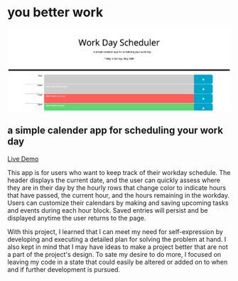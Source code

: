 # you better work

![Work Day Scheduler](assets/images/screen-shot.png)

## a simple calender app for scheduling your work day

[Live Demo](https://sissyhanks.github.io/you-better-work/)

This app is for users who want to keep track of their workday schedule. The header displays the current date, and the user can quickly assess where they are in their day by the hourly rows that change color to indicate hours that have passed, the current hour, and the hours remaining in the workday. Users can customize their calendars by making and saving upcoming tasks and events during each hour block. Saved entries will persist and be displayed anytime the user returns to the page.

With this project, I learned that I can meet my need for self-expression by developing and executing a detailed plan for solving the problem at hand. I also kept in mind that I may have ideas to make a project better that are not a part of the project's design. To sate my desire to do more, I focused on leaving my code in a state that could easily be altered or added on to when and if further development is pursued.

